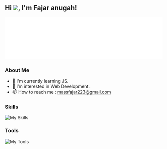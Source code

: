 ## Hi  <a href="https://www.gautamkrishnar.com/"><img src="https://media.giphy.com/media/hvRJCLFzcasrR4ia7z/giphy.gif" width="5%"></a>, I'm Fajar anugah!

![ReadmeBox](https://github.com/masfajaranugrah/masfajaranugrah/blob/main/massfajaranugrah.svg)

### About Me
- 🌱 I'm currently learning JS.
- 👀 I’m interested in Web Development.
- 📫 How to reach me : massfajar223@gmail.com 

### Skills 
![My Skills](https://skillicons.dev/icons?i=html,css,js,nodejs,mysql,mongodb,bootstrap,tailwind,react,express,docker)

### Tools
![My Tools](https://skillicons.dev/icons?i=vscode,git,postman)
